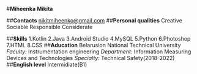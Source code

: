 #**Miheenka Mikita**

##**Contacts**
nikitmiheenko@gmail.com
##**Personal qualities**
Creative
Sociable
Responsible
Considerate

##**Skills** 
1.Kotlin
2.Java
3.Android Studio
4.MySQL
5.Python
6.Photoshop
7.HTML
8.CSS
##**Aducation** 
Belarusion National Technical University
*Faculty:* Instrumentation engineering 
*Department:* Information Measuring Devices and Technologies
*Specialty:* Technical Safety(2018-2022) 
##**English level**
Intermidiate(B1)

